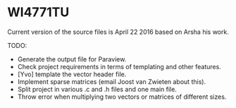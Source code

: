 # WI4771TU

Current version of the source files is April 22 2016 based on Arsha his work.

TODO:
- Generate the output file for Paraview.
- Check project requirements in terms of templating and other features.
- [Yvo] template the vector header file.
- Implement sparse matrices (email Joost van Zwieten about this).
- Split project in various .c and .h files and one main file.
- Throw error when multiplying two vectors or matrices of different sizes.
